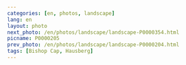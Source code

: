 ```yaml
---
categories: [en, photos, landscape]
lang: en
layout: photo
next_photo: /en/photos/landscape/landscape-P0000354.html
picname: P0000205
prev_photo: /en/photos/landscape/landscape-P0000204.html
tags: [Bishop Cap, Hausberg]
---
```


